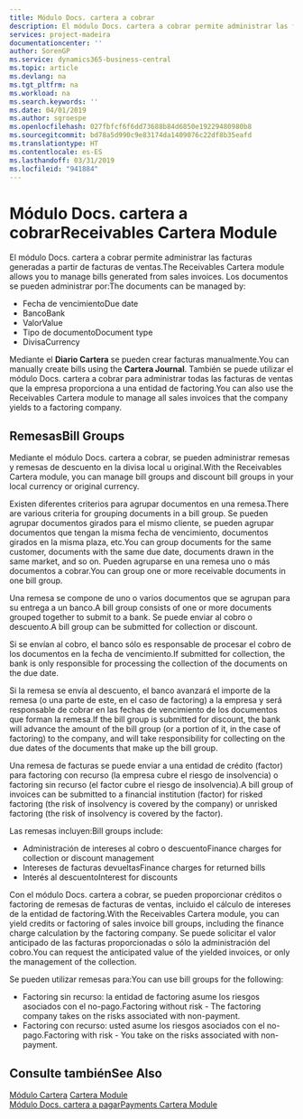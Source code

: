 ```yaml
---
title: Módulo Docs. cartera a cobrar
description: El módulo Docs. cartera a cobrar permite administrar las facturas generadas a partir de facturas de ventas.
services: project-madeira
documentationcenter: ''
author: SorenGP
ms.service: dynamics365-business-central
ms.topic: article
ms.devlang: na
ms.tgt_pltfrm: na
ms.workload: na
ms.search.keywords: ''
ms.date: 04/01/2019
ms.author: sgroespe
ms.openlocfilehash: 027fbfcf6f6dd73688b84d6850e19229480980b8
ms.sourcegitcommit: bd78a5d990c9e83174da1409076c22df8b35eafd
ms.translationtype: HT
ms.contentlocale: es-ES
ms.lasthandoff: 03/31/2019
ms.locfileid: "941884"
---
```

# <a name="receivables-cartera-module"></a><span data-ttu-id="24250-103">Módulo Docs. cartera a cobrar</span><span class="sxs-lookup"><span data-stu-id="24250-103">Receivables Cartera Module</span></span>
<span data-ttu-id="24250-104">El módulo Docs. cartera a cobrar permite administrar las facturas generadas a partir de facturas de ventas.</span><span class="sxs-lookup"><span data-stu-id="24250-104">The Receivables Cartera module allows you to manage bills generated from sales invoices.</span></span> <span data-ttu-id="24250-105">Los documentos se pueden administrar por:</span><span class="sxs-lookup"><span data-stu-id="24250-105">The documents can be managed by:</span></span>  

- <span data-ttu-id="24250-106">Fecha de vencimiento</span><span class="sxs-lookup"><span data-stu-id="24250-106">Due date</span></span>  
- <span data-ttu-id="24250-107">Banco</span><span class="sxs-lookup"><span data-stu-id="24250-107">Bank</span></span>  
- <span data-ttu-id="24250-108">Valor</span><span class="sxs-lookup"><span data-stu-id="24250-108">Value</span></span>  
- <span data-ttu-id="24250-109">Tipo de documento</span><span class="sxs-lookup"><span data-stu-id="24250-109">Document type</span></span>  
- <span data-ttu-id="24250-110">Divisa</span><span class="sxs-lookup"><span data-stu-id="24250-110">Currency</span></span>  

<span data-ttu-id="24250-111">Mediante el **Diario Cartera** se pueden crear facturas manualmente.</span><span class="sxs-lookup"><span data-stu-id="24250-111">You can manually create bills using the **Cartera Journal**.</span></span> <span data-ttu-id="24250-112">También se puede utilizar el módulo Docs. cartera a cobrar para administrar todas las facturas de ventas que la empresa proporciona a una entidad de factoring.</span><span class="sxs-lookup"><span data-stu-id="24250-112">You can also use the Receivables Cartera module to manage all sales invoices that the company yields to a factoring company.</span></span>  

## <a name="bill-groups"></a><span data-ttu-id="24250-113">Remesas</span><span class="sxs-lookup"><span data-stu-id="24250-113">Bill Groups</span></span>  
<span data-ttu-id="24250-114">Mediante el módulo Docs. cartera a cobrar, se pueden administrar remesas y remesas de descuento en la divisa local u original.</span><span class="sxs-lookup"><span data-stu-id="24250-114">With the Receivables Cartera module, you can manage bill groups and discount bill groups in your local currency or original currency.</span></span>  

<span data-ttu-id="24250-115">Existen diferentes criterios para agrupar documentos en una remesa.</span><span class="sxs-lookup"><span data-stu-id="24250-115">There are various criteria for grouping documents in a bill group.</span></span> <span data-ttu-id="24250-116">Se pueden agrupar documentos girados para el mismo cliente, se pueden agrupar documentos que tengan la misma fecha de vencimiento, documentos girados en la misma plaza, etc.</span><span class="sxs-lookup"><span data-stu-id="24250-116">You can group documents for the same customer, documents with the same due date, documents drawn in the same market, and so on.</span></span> <span data-ttu-id="24250-117">Pueden agruparse en una remesa uno o más documentos a cobrar.</span><span class="sxs-lookup"><span data-stu-id="24250-117">You can group one or more receivable documents in one bill group.</span></span>  

<span data-ttu-id="24250-118">Una remesa se compone de uno o varios documentos que se agrupan para su entrega a un banco.</span><span class="sxs-lookup"><span data-stu-id="24250-118">A bill group consists of one or more documents grouped together to submit to a bank.</span></span> <span data-ttu-id="24250-119">Se puede enviar al cobro o descuento.</span><span class="sxs-lookup"><span data-stu-id="24250-119">A bill group can be submitted for collection or discount.</span></span>  

<span data-ttu-id="24250-120">Si se envían al cobro, el banco sólo es responsable de procesar el cobro de los documentos en la fecha de vencimiento.</span><span class="sxs-lookup"><span data-stu-id="24250-120">If submitted for collection, the bank is only responsible for processing the collection of the documents on the due date.</span></span>  

<span data-ttu-id="24250-121">Si la remesa se envía al descuento, el banco avanzará el importe de la remesa (o una parte de este, en el caso de factoring) a la empresa y será responsable de cobrar en las fechas de vencimiento de los documentos que forman la remesa.</span><span class="sxs-lookup"><span data-stu-id="24250-121">If the bill group is submitted for discount, the bank will advance the amount of the bill group (or a portion of it, in the case of factoring) to the company, and will take responsibility for collecting on the due dates of the documents that make up the bill group.</span></span>  

<span data-ttu-id="24250-122">Una remesa de facturas se puede enviar a una entidad de crédito (factor) para factoring con recurso (la empresa cubre el riesgo de insolvencia) o factoring sin recurso (el factor cubre el riesgo de insolvencia).</span><span class="sxs-lookup"><span data-stu-id="24250-122">A bill group of invoices can be submitted to a financial institution (factor) for risked factoring (the risk of insolvency is covered by the company) or unrisked factoring (the risk of insolvency is covered by the factor).</span></span>  

<span data-ttu-id="24250-123">Las remesas incluyen:</span><span class="sxs-lookup"><span data-stu-id="24250-123">Bill groups include:</span></span>  

- <span data-ttu-id="24250-124">Administración de intereses al cobro o descuento</span><span class="sxs-lookup"><span data-stu-id="24250-124">Finance charges for collection or discount management</span></span>  
- <span data-ttu-id="24250-125">Intereses de facturas devueltas</span><span class="sxs-lookup"><span data-stu-id="24250-125">Finance charges for returned bills</span></span>  
- <span data-ttu-id="24250-126">Interés al descuento</span><span class="sxs-lookup"><span data-stu-id="24250-126">Interest for discounts</span></span>  

<span data-ttu-id="24250-127">Con el módulo Docs. cartera a cobrar, se pueden proporcionar créditos o factoring de remesas de facturas de ventas, incluido el cálculo de intereses de la entidad de factoring.</span><span class="sxs-lookup"><span data-stu-id="24250-127">With the Receivables Cartera module, you can yield credits or factoring of sales invoice bill groups, including the finance charge calculation by the factoring company.</span></span> <span data-ttu-id="24250-128">Se puede solicitar el valor anticipado de las facturas proporcionadas o sólo la administración del cobro.</span><span class="sxs-lookup"><span data-stu-id="24250-128">You can request the anticipated value of the yielded invoices, or only the management of the collection.</span></span>  

<span data-ttu-id="24250-129">Se pueden utilizar remesas para:</span><span class="sxs-lookup"><span data-stu-id="24250-129">You can use bill groups for the following:</span></span>  

- <span data-ttu-id="24250-130">Factoring sin recurso: la entidad de factoring asume los riesgos asociados con el no-pago.</span><span class="sxs-lookup"><span data-stu-id="24250-130">Factoring without risk - The factoring company takes on the risks associated with non-payment.</span></span>  
- <span data-ttu-id="24250-131">Factoring con recurso: usted asume los riesgos asociados con el no-pago.</span><span class="sxs-lookup"><span data-stu-id="24250-131">Factoring with risk - You take on the risks associated with non-payment.</span></span>  

## <a name="see-also"></a><span data-ttu-id="24250-132">Consulte también</span><span class="sxs-lookup"><span data-stu-id="24250-132">See Also</span></span>  
 <span data-ttu-id="24250-133">[Módulo Cartera](cartera-module.md) </span><span class="sxs-lookup"><span data-stu-id="24250-133">[Cartera Module](cartera-module.md) </span></span>  
 [<span data-ttu-id="24250-134">Módulo Docs. cartera a pagar</span><span class="sxs-lookup"><span data-stu-id="24250-134">Payments Cartera Module</span></span>](payments-cartera-module.md)
